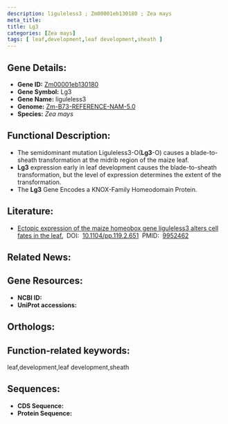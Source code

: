 ```yaml
---
description: liguleless3 ; Zm00001eb130180 ; Zea mays
meta_title:
title: Lg3
categories: [Zea mays]
tags: [ leaf,development,leaf development,sheath ]
---
```


## Gene Details:
- **Gene ID:**	[Zm00001eb130180]()
- **Gene Symbol:** Lg3
- **Gene Name:** liguleless3
- **Genome:** [Zm-B73-REFERENCE-NAM-5.0]()
- **Species:** *Zea mays*

## Functional Description:
   - The semidominant mutation Liguleless3-O(**Lg3**-O) causes a blade-to-sheath transformation at the midrib region of the maize leaf.
   - **Lg3** expression early in leaf development causes the blade-to-sheath transformation, but the level of expression determines the extent of the transformation.
   - The **Lg3** Gene Encodes a KNOX-Family Homeodomain Protein.

## Literature:
   - [Ectopic expression of the maize homeobox gene liguleless3 alters cell fates in the leaf.]( https://academic.oup.com/plphys/article/119/2/651/6098705?login=true)&nbsp;&nbsp;DOI:&nbsp;&nbsp;[10.1104/pp.119.2.651](https://academic.oup.com/plphys/article/119/2/651/6098705?login=true)&nbsp;&nbsp;PMID:&nbsp;&nbsp;[9952462](https://pubmed.ncbi.nlm.nih.gov/9952462/)

## Related News:

## Gene Resources:
- **NCBI ID:** [](https://www.ncbi.nlm.nih.gov/gene/?term=)
- **UniProt accessions:** [](https://www.uniprot.org/uniprotkb//entry)

## Orthologs:

## Function-related keywords:
leaf,development,leaf development,sheath

## Sequences:
- **CDS Sequence:**
- **Protein Sequence:**
